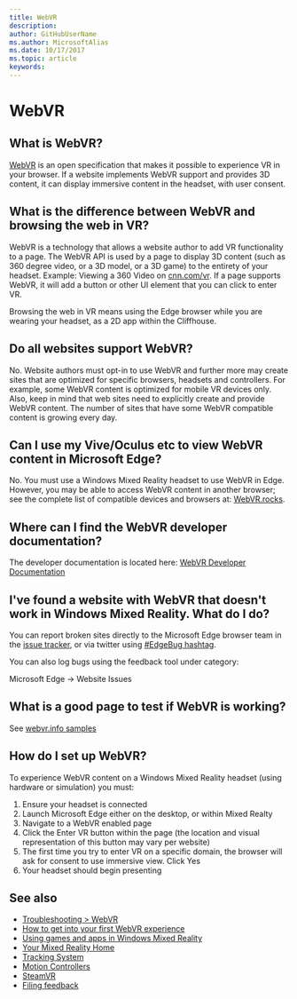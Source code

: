 ```yaml
---
title: WebVR
description: 
author: GitHubUserName
ms.author: MicrosoftAlias
ms.date: 10/17/2017
ms.topic: article
keywords: 
---
```



# WebVR

## What is WebVR?

[WebVR](https://webvr.info) is an open specification that makes it possible to experience VR in your browser. If a website implements WebVR support and provides 3D content, it can display immersive content in the headset, with user consent.

## What is the difference between WebVR and browsing the web in VR?

WebVR is a technology that allows a website author to add VR functionality to a page. The WebVR API is used by a page to display 3D content (such as 360 degree video, or a 3D model, or a 3D game) to the entirety of your headset. Example: Viewing a 360 Video on [cnn.com/vr](http://cnn.com/vr). If a page supports WebVR, it will add a button or other UI element that you can click to enter VR.

Browsing the web in VR means using the Edge browser while you are wearing your headset, as a 2D app within the Cliffhouse.

## Do all websites support WebVR?

No. Website authors must opt-in to use WebVR and further more may create sites that are optimized for specific browsers, headsets and controllers. For example, some WebVR content is optimized for mobile VR devices only. Also, keep in mind that web sites need to explicitly create and provide WebVR content. The number of sites that have some WebVR compatible content is growing every day.

## Can I use my Vive/Oculus etc to view WebVR content in Microsoft Edge?

No. You must use a Windows Mixed Reality headset to use WebVR in Edge. However, you may be able to access WebVR content in another browser; see the complete list of compatible devices and browsers at: [WebVR.rocks](http://webvr.rocks/).

## Where can I find the WebVR developer documentation?

The developer documentation is located here: [WebVR Developer Documentation](https://docs.microsoft.com/en-us/microsoft-edge/webvr/)

## I've found a website with WebVR that doesn't work in Windows Mixed Reality. What do I do?

You can report broken sites directly to the Microsoft Edge browser team in the [issue tracker](https://developer.microsoft.com/en-us/microsoft-edge/platform/issues/), or via twitter using [#EdgeBug hashtag](https://blogs.windows.com/msedgedev/2016/08/11/edgebug-twitter/).

You can also log bugs using the feedback tool under category:

Microsoft Edge -> Website Issues

## What is a good page to test if WebVR is working?

See [webvr.info samples](http://webvr.info/samples/XX-vr-controllers.html)

## How do I set up WebVR?

To experience WebVR content on a Windows Mixed Reality headset (using hardware or simulation) you must:
1. Ensure your headset is connected
2. Launch Microsoft Edge either on the desktop, or within Mixed Realty
3. Navigate to a WebVR enabled page
4. Click the Enter VR button within the page (the location and visual representation of this button may vary per website)
5. The first time you try to enter VR on a specific domain, the browser will ask for consent to use immersive view. Click Yes
6. Your headset should begin presenting


## See also

* [Troubleshooting > WebVR](troubleshooting-windows-mixed-reality.md#webvr)
* [How to get into your first WebVR experience](using-games-and-apps-in-windows-mixed-reality.md#how-to-get-into-your-first-webvr-experience)
* [Using games and apps in Windows Mixed Reality](using-games-and-apps-in-windows-mixed-reality.md)
* [Your Mixed Reality Home](your-mixed-reality-home.md)
* [Tracking System](tracking-system.md)
* [Motion Controllers](motion-controllers.md)
* [SteamVR](using-steamvr-with-windows-mixed-reality.md)
* [Filing feedback](filing-feedback.md)
